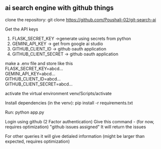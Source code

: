 ## ai search engine with github things

clone the repository:
 git clone https://github.com/Poushali-02/git-search-ai

Get the API keys
1. FLASK_SECRET_KEY ->generate using secrets from python
2. GEMINI_API_KEY -> get from google ai studio
3. GITHUB_CLIENT_ID -> github oauth application
4. GITHUB_CLIENT_SECRET -> github oauth application

make a .env file and store like this <br>
FLASK_SECRET_KEY=abcd... <br>
GEMINI_API_KEY=abcd... <br>
GITHUB_CLIENT_ID=abcd... <br>
GITHUB_CLIENT_SECRET=abcd... <br>

activate the virtual environment
venv/Scripts/activate

Install dependencies (in the venv):
pip install -r requirements.txt

Run:
python app.py

Login using github (2 Factor authentication)
Give this command - (for now, requires optimization)
"github issues assigned"
It will return the issues

For other queries it will give detialed information (might be larger than expected, requires optimization) 